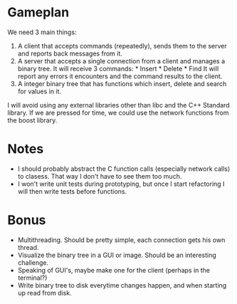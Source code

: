 # Gameplan

We need 3 main things:

1. A client that accepts commands (repeatedly), sends them to the server and
   reports back messages from it.
2. A server that accepts a single connection from a client and manages a binary
   tree. It will receive 3 commands:
        * Insert
        * Delete
        * Find
   It will report any errors it encounters and the command results to the client.
3. A integer binary tree that has functions which insert, delete and search for
   values in it.

I will avoid using any external libraries other than libc and the C++ Standard
library. If we are pressed for time, we could use the network functions from the
boost library.

# Notes

* I should probably abstract the C function calls (especially network calls) to
  clasess. That way I don't have to see them too much.
* I won't write unit tests during prototyping, but once I start refactoring I
  will then write tests before functions.

# Bonus

* Multithreading. Should be pretty simple, each connection gets his own thread.
* Visualize the binary tree in a GUI or image. Should be an interesting
  challenge.
* Speaking of GUI's, maybe make one for the client (perhaps in the terminal?)
* Write binary tree to disk everytime changes happen, and when starting up read
  from disk.
